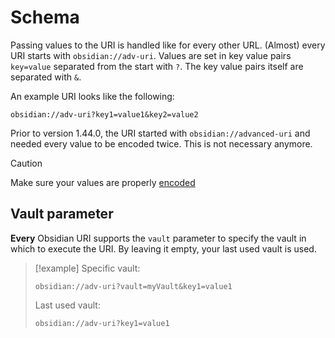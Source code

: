 # Schema

Passing values to the URI is handled like for every other URL.
(Almost) every URI starts with `obsidian://adv-uri`. Values are set in key value pairs `key=value` separated from the start with `?`. The key value pairs itself are separated with `&`.

An example URI looks like the following:

```url
obsidian://adv-uri?key1=value1&key2=value2
```

Prior to version 1.44.0, the URI started with `obsidian://advanced-uri` and needed every value to be encoded twice. This is not necessary anymore.

> [!caution]
> Make sure your values are properly [encoded](Concepts/Encoding.md)
> 

## Vault parameter

**Every** Obsidian URI supports the `vault` parameter to specify the vault in which to execute the URI. By leaving it empty, your last used vault is used.

> [!example]
> Specific vault:
> ```uri
> obsidian://adv-uri?vault=myVault&key1=value1
> ```
> 
> Last used vault:
> ```uri
> obsidian://adv-uri?key1=value1
> ```
